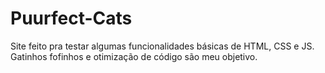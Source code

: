 # Puurfect-Cats
Site feito pra testar algumas funcionalidades básicas de HTML, CSS e JS. Gatinhos fofinhos e otimização de código são meu objetivo.
